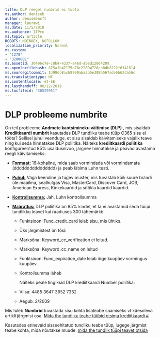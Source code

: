 ```yaml
---
title: DLP reegel numbrid ei tööta
ms.author: deniseb
author: denisebmsft
manager: laurawi
ms.date: 11/5/2018
ms.audience: ITPro
ms.topic: article
ROBOTS: NOINDEX, NOFOLLOW
localization_priority: Normal
ms.custom:
- "1270"
- "3200001"
ms.assetid: 30496c79-c8b4-4337-a46d-abed12864209
ms.openlocfilehash: 875afb47175a78c22894720cb0db8222f6f41614
ms.sourcegitcommit: 1d98db8acb9959aba3b5e308a567ade6b62da56c
ms.translationtype: MT
ms.contentlocale: et-EE
ms.lasthandoff: 08/22/2019
ms.locfileid: "36529951"
---
```

# <a name="dlp-issues-with-credit-card-numbers"></a>DLP probleeme numbrite

On teil probleeme **Andmete kaotsimineku vältimise (DLP)** , mis sisaldab **Krediitkaardi numbrit** kasutades DLP tundliku teabe tüüp O365 sisu ei tööta? Sellisel juhul veenduge, et sisu sisaldab käivitamiseks vajalik teave ning kui seda hinnatakse DLP poliitika. Näiteks **krediitkaardi poliitika** konfigureeritud 85% usaldusnivoo, järgnev hinnatakse ja peavad avastama reegli käivitamiseks:
  
- **[Formaat:](https://docs.microsoft.com/office365/securitycompliance/what-the-sensitive-information-types-look-for#format-19)** 16-kohaline, mida saab vormindada või vormindamata (dddddddddddddddd) ja peab läbima Luhn testi.

- **[Puhul:](https://docs.microsoft.com/office365/securitycompliance/what-the-sensitive-information-types-look-for#pattern-19)** Väga keeruline ja tugev muster, mis tuvastab kõik suure brändi üle maailma, sealhulgas Visa, MasterCard, Discover Card, JCB, American Express, Kinkekaardid ja söökla kaardid kaardid.

- **[Kontrollsumma:](https://docs.microsoft.com/office365/securitycompliance/what-the-sensitive-information-types-look-for#checksum-19)** Jah, Luhn kontrollsumma

- **[Määratlus:](https://docs.microsoft.com/office365/securitycompliance/what-the-sensitive-information-types-look-for#definition-19)** DLP poliitika on 85% kindel, et ta ei avastanud seda tüüpi tundlikku teavet kui raadiuses 300 tähemärki:

  - Funktsiooni Func_credit_card leiab sisu, mis ühtiks.

  - Üks järgmistest on tõsi:

  - Märksõna: Keyword_cc_verification ei leitud.

  - Märksõna: Keyword_cc_name on leitud

  - Funktsiooni Func_expiration_date leiab õige kuupäev vormingus kuupäev.

  - Kontrollsumma läheb

    Näiteks peale tingiksid DLP krediitkaardi Number poliitika:

  - Viisa: 4485 3647 3952 7352
  
  - Aegub: 2/2009

Mis tuleb **Numbrid** tuvastada sisu kohta lisateabe saamiseks vt käesoleva artikli järgmist osa: [Mida the tundliku teabe tüübid otsima krediitkaardi #](https://docs.microsoft.com/office365/securitycompliance/what-the-sensitive-information-types-look-for#credit-card-number)
  
Kasutades erinevaid sisseehitatud tundliku teabe tüüp, lugege järgmist teabe kohta, mida nõutakse muude: [mida the tundlik tüüpi teavet otsida](https://docs.microsoft.com/office365/securitycompliance/what-the-sensitive-information-types-look-for)
  